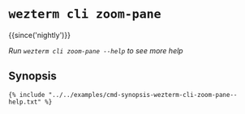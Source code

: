 # `wezterm cli zoom-pane`

{{since('nightly')}}

*Run `wezterm cli zoom-pane --help` to see more help*

## Synopsis

```console
{% include "../../examples/cmd-synopsis-wezterm-cli-zoom-pane--help.txt" %}
```
